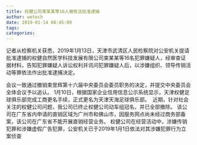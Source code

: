 ```yaml
---
title: 权健公司束某某等16人被依法批准逮捕
author: wetech
date: 2019-01-14 08:45:09
tags: 
categories: 
---
```

 
<!-- more -->
记者从检察机关获悉，2019年1月13日，天津市武清区人民检察院对公安机关提请批准逮捕的权健自然医学科技发展有限公司束某某等16名犯罪嫌疑人，经审查证据材料，告知犯罪嫌疑人诉讼权利并讯问犯罪嫌疑人后，以涉嫌组织、领导传销活动等罪依法作出批准逮捕决定。
 
 
会议一致通过撤销束昱辉第十六届中央委员会委员职务的决定，并提交中央委员会全体会议予以追认。
1月10日，根据国家企业信用信息公示系统显示，天津权健足球俱乐部完成工商更名手续，正式更名为天津天海足球俱乐部。 
近期，针对社会关注的权健公司问题，我公司已终止权健公司动车组冠名，并已全部撤除。
该公司在广东省内申请的直销区域为广州市和佛山市，因服务网点尚未经过商务部备案，该公司在广东省不能开展直销经营业务。
权健公司在经营活动中，涉嫌传销犯罪和涉嫌虚假广告犯罪，公安机关已于2019年1月1日依法对其涉嫌犯罪行为立案侦查
